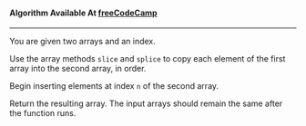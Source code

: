 #### Algorithm Available At [freeCodeCamp](https://learn.freecodecamp.org/javascript-algorithms-and-data-structures/basic-algorithm-scripting/slice-and-splice/)

---

You are given two arrays and an index.

Use the array methods `slice` and `splice` to copy each element of the first array into the second array, in order.

Begin inserting elements at index `n` of the second array.

Return the resulting array. The input arrays should remain the same after the function runs.
